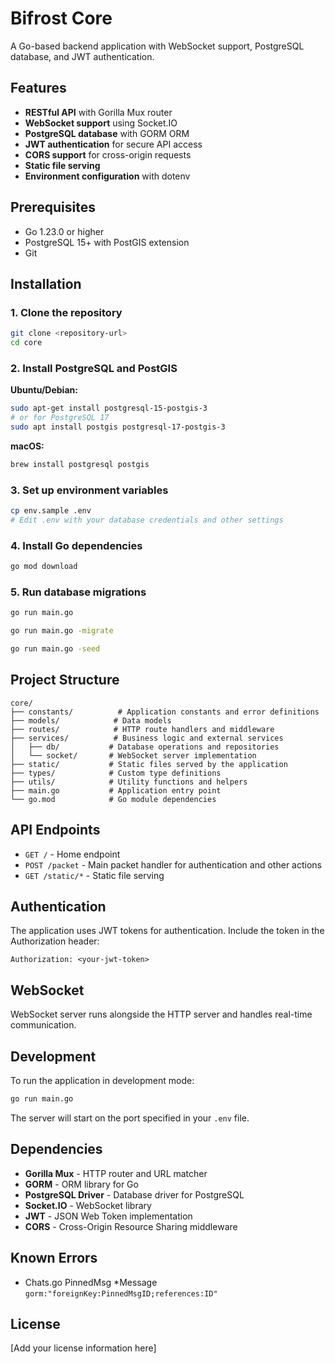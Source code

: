 # Bifrost Core

A Go-based backend application with WebSocket support, PostgreSQL database, and JWT authentication.

## Features

- **RESTful API** with Gorilla Mux router
- **WebSocket support** using Socket.IO
- **PostgreSQL database** with GORM ORM
- **JWT authentication** for secure API access
- **CORS support** for cross-origin requests
- **Static file serving**
- **Environment configuration** with dotenv

## Prerequisites

- Go 1.23.0 or higher
- PostgreSQL 15+ with PostGIS extension
- Git

## Installation

### 1. Clone the repository
```bash
git clone <repository-url>
cd core
```

### 2. Install PostgreSQL and PostGIS

**Ubuntu/Debian:**
```bash
sudo apt-get install postgresql-15-postgis-3
# or for PostgreSQL 17
sudo apt install postgis postgresql-17-postgis-3
```

**macOS:**
```bash
brew install postgresql postgis
```

### 3. Set up environment variables
```bash
cp env.sample .env
# Edit .env with your database credentials and other settings
```

### 4. Install Go dependencies
```bash
go mod download
```

### 5. Run database migrations
```bash
go run main.go
```

```bash
go run main.go -migrate
```


```bash
go run main.go -seed
```

## Project Structure

```
core/
├── constants/          # Application constants and error definitions
├── models/            # Data models
├── routes/            # HTTP route handlers and middleware
├── services/          # Business logic and external services
│   ├── db/           # Database operations and repositories
│   └── socket/       # WebSocket server implementation
├── static/           # Static files served by the application
├── types/            # Custom type definitions
├── utils/            # Utility functions and helpers
├── main.go           # Application entry point
└── go.mod            # Go module dependencies
```

## API Endpoints

- `GET /` - Home endpoint
- `POST /packet` - Main packet handler for authentication and other actions
- `GET /static/*` - Static file serving

## Authentication

The application uses JWT tokens for authentication. Include the token in the Authorization header:

```
Authorization: <your-jwt-token>
```

## WebSocket

WebSocket server runs alongside the HTTP server and handles real-time communication.

## Development

To run the application in development mode:

```bash
go run main.go
```

The server will start on the port specified in your `.env` file.

## Dependencies

- **Gorilla Mux** - HTTP router and URL matcher
- **GORM** - ORM library for Go
- **PostgreSQL Driver** - Database driver for PostgreSQL
- **Socket.IO** - WebSocket library
- **JWT** - JSON Web Token implementation
- **CORS** - Cross-Origin Resource Sharing middleware


## Known Errors
- Chats.go PinnedMsg   *Message   `gorm:"foreignKey:PinnedMsgID;references:ID"`

## License

[Add your license information here]